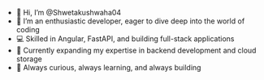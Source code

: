 - 👋 Hi, I’m @Shwetakushwaha04  
- 👀 I’m an enthusiastic developer, eager to dive deep into the world of coding  
- 💻 Skilled in Angular, FastAPI, and building full-stack applications  
- 🌱 Currently expanding my expertise in backend development and cloud storage  
- 🚀 Always curious, always learning, and always building  
<!---
Shwetakushwaha04/Shwetakushwaha04 is a ✨ special ✨ repository because its `README.md` (this file) appears on your GitHub profile.
You can click the Preview link to take a look at your changes.
--->
